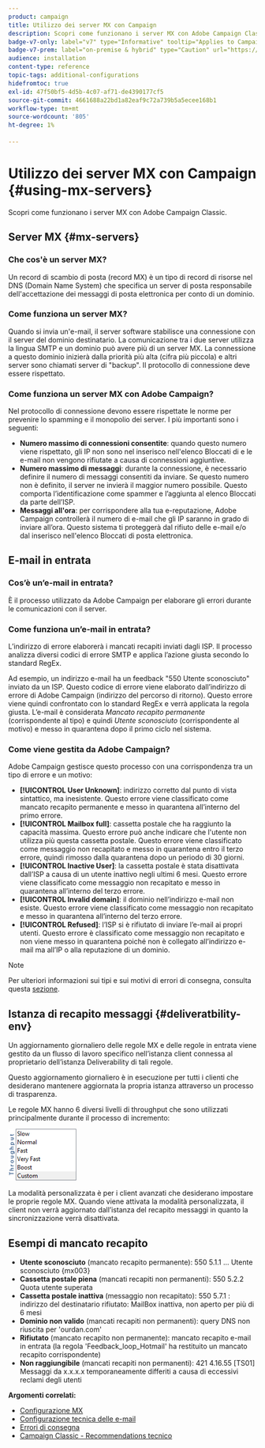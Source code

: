 ```yaml
---
product: campaign
title: Utilizzo dei server MX con Campaign
description: Scopri come funzionano i server MX con Adobe Campaign Classic
badge-v7-only: label="v7" type="Informative" tooltip="Applies to Campaign Classic v7 only"
badge-v7-prem: label="on-premise & hybrid" type="Caution" url="https://experienceleague.adobe.com/docs/campaign-classic/using/installing-campaign-classic/architecture-and-hosting-models/hosting-models-lp/hosting-models.html" tooltip="Applies to on-premise and hybrid deployments only"
audience: installation
content-type: reference
topic-tags: additional-configurations
hidefromtoc: true
exl-id: 47f50bf5-4d5b-4c07-af71-de4390177cf5
source-git-commit: 4661688a22bd1a82eaf9c72a739b5a5ecee168b1
workflow-type: tm+mt
source-wordcount: '805'
ht-degree: 1%

---
```


# Utilizzo dei server MX con Campaign {#using-mx-servers}



Scopri come funzionano i server MX con Adobe Campaign Classic.

## Server MX {#mx-servers}

### Che cos&#39;è un server MX?

Un record di scambio di posta (record MX) è un tipo di record di risorse nel DNS (Domain Name System) che specifica un server di posta responsabile dell&#39;accettazione dei messaggi di posta elettronica per conto di un dominio.

### Come funziona un server MX?

Quando si invia un&#39;e-mail, il server software stabilisce una connessione con il server del dominio destinatario. La comunicazione tra i due server utilizza la lingua SMTP e un dominio può avere più di un server MX. La connessione a questo dominio inizierà dalla priorità più alta (cifra più piccola) e altri server sono chiamati server di &quot;backup&quot;. Il protocollo di connessione deve essere rispettato.

### Come funziona un server MX con Adobe Campaign?

Nel protocollo di connessione devono essere rispettate le norme per prevenire lo spamming e il monopolio dei server. I più importanti sono i seguenti:

* **Numero massimo di connessioni consentite**: quando questo numero viene rispettato, gli IP non sono nel inserisco nell&#39;elenco Bloccati di e le e-mail non vengono rifiutate a causa di connessioni aggiuntive.
* **Numero massimo di messaggi**: durante la connessione, è necessario definire il numero di messaggi consentiti da inviare. Se questo numero non è definito, il server ne invierà il maggior numero possibile. Questo comporta l’identificazione come spammer e l’aggiunta al elenco Bloccati da parte dell’ISP.
* **Messaggi all&#39;ora**: per corrispondere alla tua e-reputazione, Adobe Campaign controllerà il numero di e-mail che gli IP saranno in grado di inviare all’ora. Questo sistema ti proteggerà dal rifiuto delle e-mail e/o dal inserisco nell&#39;elenco Bloccati di posta elettronica.

## E-mail in entrata

### Cos’è un’e-mail in entrata?

È il processo utilizzato da Adobe Campaign per elaborare gli errori durante le comunicazioni con il server.

### Come funziona un’e-mail in entrata?

L’indirizzo di errore elaborerà i mancati recapiti inviati dagli ISP. Il processo analizza diversi codici di errore SMTP e applica l’azione giusta secondo lo standard RegEx.

Ad esempio, un indirizzo e-mail ha un feedback &quot;550 Utente sconosciuto&quot; inviato da un ISP. Questo codice di errore viene elaborato dall’indirizzo di errore di Adobe Campaign (indirizzo del percorso di ritorno). Questo errore viene quindi confrontato con lo standard RegEx e verrà applicata la regola giusta. L’e-mail è considerata *Mancato recapito permanente* (corrispondente al tipo) e quindi *Utente sconosciuto* (corrispondente al motivo) e messo in quarantena dopo il primo ciclo nel sistema.

### Come viene gestita da Adobe Campaign?

Adobe Campaign gestisce questo processo con una corrispondenza tra un tipo di errore e un motivo:

* **[!UICONTROL User Unknown]**: indirizzo corretto dal punto di vista sintattico, ma inesistente. Questo errore viene classificato come mancato recapito permanente e messo in quarantena all’interno del primo errore.
* **[!UICONTROL Mailbox full]**: cassetta postale che ha raggiunto la capacità massima. Questo errore può anche indicare che l&#39;utente non utilizza più questa cassetta postale. Questo errore viene classificato come messaggio non recapitato e messo in quarantena entro il terzo errore, quindi rimosso dalla quarantena dopo un periodo di 30 giorni.
* **[!UICONTROL Inactive User]**: la cassetta postale è stata disattivata dall’ISP a causa di un utente inattivo negli ultimi 6 mesi. Questo errore viene classificato come messaggio non recapitato e messo in quarantena all’interno del terzo errore.
* **[!UICONTROL Invalid domain]**: il dominio nell’indirizzo e-mail non esiste. Questo errore viene classificato come messaggio non recapitato e messo in quarantena all’interno del terzo errore.
* **[!UICONTROL Refused]**: l’ISP si è rifiutato di inviare l’e-mail ai propri utenti. Questo errore è classificato come messaggio non recapitato e non viene messo in quarantena poiché non è collegato all’indirizzo e-mail ma all’IP o alla reputazione di un dominio.

>[!NOTE]
>
>Per ulteriori informazioni sui tipi e sui motivi di errori di consegna, consulta questa [sezione](../../delivery/using/understanding-delivery-failures.md#delivery-failure-types-and-reasons).

## Istanza di recapito messaggi {#deliveratbility-env}

Un aggiornamento giornaliero delle regole MX e delle regole in entrata viene gestito da un flusso di lavoro specifico nell’istanza client connessa al proprietario dell’istanza Deliverability di tali regole.

Questo aggiornamento giornaliero è in esecuzione per tutti i clienti che desiderano mantenere aggiornata la propria istanza attraverso un processo di trasparenza.

Le regole MX hanno 6 diversi livelli di throughput che sono utilizzati principalmente durante il processo di incremento:

![](assets/mx-rules-throughput.png)

La modalità personalizzata è per i client avanzati che desiderano impostare le proprie regole MX. Quando viene attivata la modalità personalizzata, il client non verrà aggiornato dall’istanza del recapito messaggi in quanto la sincronizzazione verrà disattivata.

## Esempi di mancato recapito

* **Utente sconosciuto** (mancato recapito permanente): 550 5.1.1 ... Utente sconosciuto {mx003}
* **Cassetta postale piena** (mancati recapiti non permanenti): 550 5.2.2 Quota utente superata
* **Cassetta postale inattiva** (messaggio non recapitato): 550 5.7.1 : indirizzo del destinatario rifiutato: MailBox inattiva, non aperto per più di 6 mesi
* **Dominio non valido** (mancati recapiti non permanenti): query DNS non riuscita per &#39;ourdan.com&#39;
* **Rifiutato** (mancato recapito non permanente): mancato recapito e-mail in entrata (la regola &#39;Feedback_loop_Hotmail&#39; ha restituito un mancato recapito corrispondente)
* **Non raggiungibile** (mancati recapiti non permanenti): 421 4.16.55 [TS01] Messaggi da x.x.x.x temporaneamente differiti a causa di eccessivi reclami degli utenti

**Argomenti correlati:**
* [Configurazione MX](../../installation/using/email-deliverability.md#mx-configuration)
* [Configurazione tecnica delle e-mail](../../installation/using/email-deliverability.md)
* [Errori di consegna](../../delivery/using/understanding-delivery-failures.md)
* [Campaign Classic - Recommendations tecnico](https://experienceleague.adobe.com/docs/deliverability-learn/deliverability-best-practice-guide/additional-resources/campaign/acc-technical-recommendations.html)
